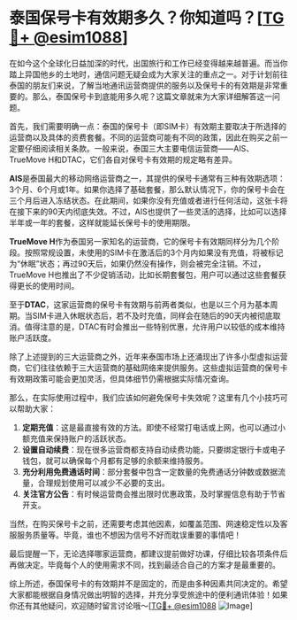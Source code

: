 # 泰国保号卡有效期多久？你知道吗？[[TG💪+ @esim1088](https://t.me/s/esim1088)]

在如今这个全球化日益加深的时代，出国旅行和工作已经变得越来越普遍。而当你踏上异国他乡的土地时，通信问题无疑会成为大家关注的重点之一。对于计划前往泰国的朋友们来说，了解当地通讯运营商提供的服务以及保号卡的有效期是非常重要的。那么，泰国保号卡到底能用多久呢？这篇文章就来为大家详细解答这一问题。

首先，我们需要明确一点：泰国的保号卡（即SIM卡）有效期主要取决于所选择的运营商以及具体的资费套餐。不同的运营商可能有不同的政策，因此在购买之前一定要仔细阅读相关条款。一般来说，泰国三大主要电信运营商——AIS、TrueMove H和DTAC，它们各自对保号卡有效期的规定略有差异。

**AIS**是泰国最大的移动网络运营商之一，其提供的保号卡通常有三种有效期选项：3个月、6个月或1年。如果你选择了基础套餐，那么默认情况下，你的保号卡会在三个月后进入冻结状态。在此期间，如果你没有充值或者进行任何活动，这张卡将在接下来的90天内彻底失效。不过，AIS也提供了一些灵活的选择，比如可以选择半年或一年的套餐，这样就能延长保号卡的使用期限。

**TrueMove H**作为泰国另一家知名的运营商，它的保号卡有效期同样分为几个阶段。按照常规设置，未使用的SIM卡在激活后的3个月内如果没有充值，将被标记为“休眠”状态；再过90天后，如果仍然没有操作，则会被完全注销。不过，TrueMove H也推出了不少促销活动，比如长期套餐包，用户可以通过这些套餐获得更长的使用时间。

至于**DTAC**，这家运营商的保号卡有效期与前两者类似，也是以三个月为基本周期。当SIM卡进入休眠状态后，若不及时充值，同样会在随后的90天内被彻底取消。值得注意的是，DTAC有时会推出一些特别优惠，允许用户以较低的成本维持账户活跃度。

除了上述提到的三大运营商之外，近年来泰国市场上还涌现出了许多小型虚拟运营商，它们往往依赖于三大运营商的基础网络来提供服务。这些虚拟运营商的保号卡有效期政策可能会更加灵活，但具体细节仍需根据实际情况查询。

那么，在实际使用过程中，我们应该如何避免保号卡失效呢？这里有几个小技巧可以帮助大家：

1. **定期充值**：这是最直接有效的方法。即使不经常打电话或上网，也可以通过小额充值来保持账户的活跃状态。
2. **设置自动续费**：现在很多运营商都支持自动续费功能，只要绑定银行卡或电子钱包，就可以确保每个月都有足够的余额来维持服务。
3. **充分利用免费通话时间**：部分套餐中包含一定数量的免费通话分钟数或数据流量，合理规划使用可以减少不必要的支出。
4. **关注官方公告**：有时候运营商会推出限时优惠政策，及时掌握信息有助于节省开支。

当然，在购买保号卡之前，还需要考虑其他因素，如覆盖范围、网速稳定性以及客服服务质量等。毕竟，谁也不想因为信号不好而耽误重要的事情吧！

最后提醒一下，无论选择哪家运营商，都建议提前做好功课，仔细比较各项条件后再做决定。毕竟每个人的使用需求不同，找到最适合自己的方案才是最重要的。

综上所述，泰国保号卡的有效期并不是固定的，而是由多种因素共同决定的。希望大家都能根据自身情况做出明智的选择，并充分享受旅途中的便利通讯体验！如果你还有其他疑问，欢迎随时留言讨论哦～[[TG💪+ @esim1088](https://t.me/s/esim1088) ![Image](https://i.postimg.cc/4NQfJmqS/Snipaste-2025-05-13-00-14-12.png)]